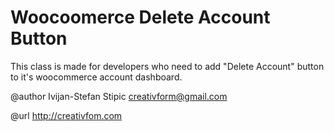 # Woocoomerce Delete Account Button

This class is made for developers who need to add "Delete Account" button to it's woocommerce account dashboard.

@author Ivijan-Stefan Stipic <creativform@gmail.com>

@url http://creativfom.com
